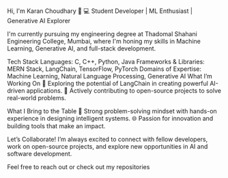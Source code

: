 Hi, I'm Karan Choudhary 👋
💻 Student Developer | ML Enthusiast | Generative AI Explorer

I'm currently pursuing my engineering degree at Thadomal Shahani Engineering College, Mumbai, where I'm honing my skills in Machine Learning, Generative AI, and full-stack development.

Tech Stack
Languages: C, C++, Python, Java
Frameworks & Libraries: MERN Stack, LangChain, TensorFlow, PyTorch
Domains of Expertise: Machine Learning, Natural Language Processing, Generative AI
What I’m Working On
🌟 Exploring the potential of LangChain in creating powerful AI-driven applications.
🌟 Actively contributing to open-source projects to solve real-world problems.

What I Bring to the Table
🚀 Strong problem-solving mindset with hands-on experience in designing intelligent systems.
🌐 Passion for innovation and building tools that make an impact.

Let’s Collaborate!
I’m always excited to connect with fellow developers, work on open-source projects, and explore new opportunities in AI and software development.

Feel free to reach out or check out my repositories
